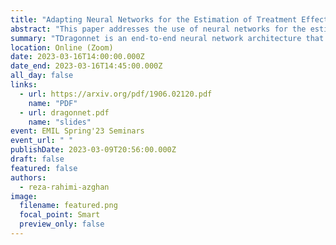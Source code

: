 ```yaml
---
title: "Adapting Neural Networks for the Estimation of Treatment Effects"
abstract: "This paper addresses the use of neural networks for the estimation of treatment effects from observational data. Generally, estimation proceeds in two stages. First, we fit models for the expected outcome and the probability of treatment (propensity score) for each unit. Second, we plug these fitted models into a downstream estimator of the effect. Neural networks are a natural choice for the models in the first step. The question we address is how can we adapt the design and training of the neural networks used in the first step in order to improve the quality of the final estimate of the treatment effect? We propose two adaptations based on insights from the statistical literature on the estimation of treatment effects. The first is a new architecture, the Dragonnet, that exploits the sufficiency of the propensity score for estimation adjustment. The second is a regularization procedure, targeted regularization, that induces a bias towards models that have non-parametrically optimal asymptotic properties out-of-the-box. Studies on benchmark datasets for causal inference show these adaptations outperform existing methods."
summary: "TDragonnet is an end-to-end neural network architecture that uses propensity score to estimate the average treatment effect."
location: Online (Zoom)
date: 2023-03-16T14:00:00.000Z
date_end: 2023-03-16T14:45:00.000Z
all_day: false
links:
  - url: https://arxiv.org/pdf/1906.02120.pdf
    name: "PDF"
  - url: dragonnet.pdf
    name: "slides"
event: EMIL Spring'23 Seminars
event_url: " "
publishDate: 2023-03-09T20:56:00.000Z
draft: false
featured: false
authors:
  - reza-rahimi-azghan
image:
  filename: featured.png
  focal_point: Smart
  preview_only: false
---
```

